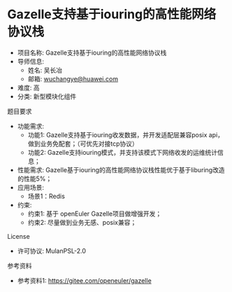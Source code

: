 # Gazelle支持基于iouring的高性能网络协议栈

- 项目名称: Gazelle支持基于iouring的高性能网络协议栈
- 导师信息: 
  - 姓名: 吴长冶
  - 邮箱: wuchangye@huawei.com
- 难度: 高
- 分类: 新型模块化组件 

题目要求

- 功能需求: 
  - 功能1:  Gazelle支持基于iouring收发数据，并开发适配层兼容posix api，做到业务免配套；（可优先对接tcp协议）
  - 功能2: Gazelle支持iouring模式，并支持该模式下网络收发的运维统计信息；
- 性能需求: 
  Gazelle基于iouring的高性能网络协议栈性能优于基于liburing改造的性能5%；
- 应用场景: 
  - 场景1：Redis
- 约束: 
  - 约束1: 基于 openEuler Gazelle项目做增强开发；
  - 约束2: 尽量做到业务无感、posix兼容；

License

- 许可协议: MulanPSL-2.0

参考资料

- 参考资料1: https://gitee.com/openeuler/gazelle
